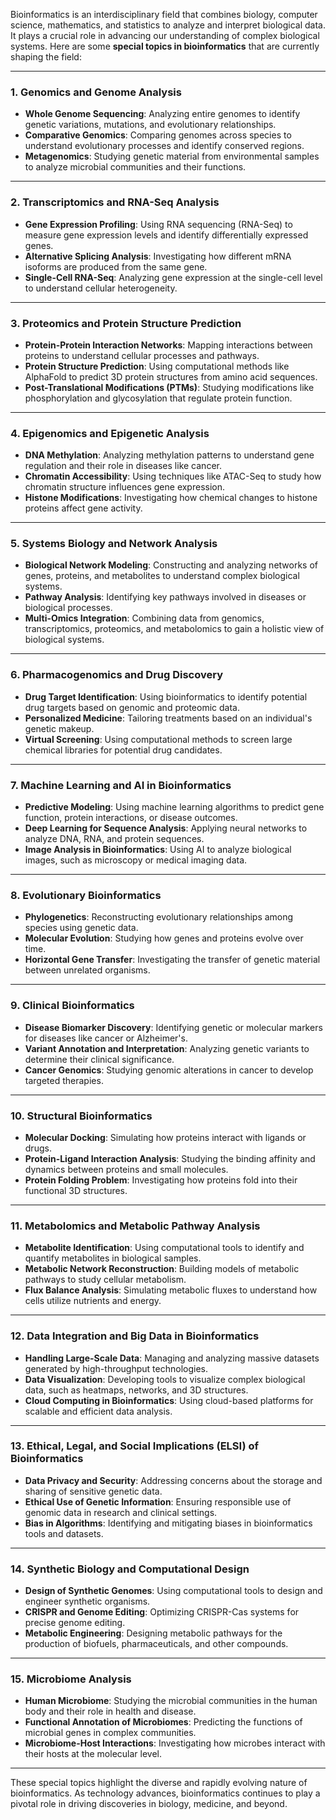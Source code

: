 Bioinformatics is an interdisciplinary field that combines biology, computer science, mathematics, and statistics to analyze and interpret biological data. It plays a crucial role in advancing our understanding of complex biological systems. Here are some **special topics in bioinformatics** that are currently shaping the field:

---

### 1. **Genomics and Genome Analysis**
   - **Whole Genome Sequencing**: Analyzing entire genomes to identify genetic variations, mutations, and evolutionary relationships.
   - **Comparative Genomics**: Comparing genomes across species to understand evolutionary processes and identify conserved regions.
   - **Metagenomics**: Studying genetic material from environmental samples to analyze microbial communities and their functions.

---
### 2. **Transcriptomics and RNA-Seq Analysis**
   - **Gene Expression Profiling**: Using RNA sequencing (RNA-Seq) to measure gene expression levels and identify differentially expressed genes.
   - **Alternative Splicing Analysis**: Investigating how different mRNA isoforms are produced from the same gene.
   - **Single-Cell RNA-Seq**: Analyzing gene expression at the single-cell level to understand cellular heterogeneity.

---

### 3. **Proteomics and Protein Structure Prediction**
   - **Protein-Protein Interaction Networks**: Mapping interactions between proteins to understand cellular processes and pathways.
   - **Protein Structure Prediction**: Using computational methods like AlphaFold to predict 3D protein structures from amino acid sequences.
   - **Post-Translational Modifications (PTMs)**: Studying modifications like phosphorylation and glycosylation that regulate protein function.

---

### 4. **Epigenomics and Epigenetic Analysis**
   - **DNA Methylation**: Analyzing methylation patterns to understand gene regulation and their role in diseases like cancer.
   - **Chromatin Accessibility**: Using techniques like ATAC-Seq to study how chromatin structure influences gene expression.
   - **Histone Modifications**: Investigating how chemical changes to histone proteins affect gene activity.

---

### 5. **Systems Biology and Network Analysis**
   - **Biological Network Modeling**: Constructing and analyzing networks of genes, proteins, and metabolites to understand complex biological systems.
   - **Pathway Analysis**: Identifying key pathways involved in diseases or biological processes.
   - **Multi-Omics Integration**: Combining data from genomics, transcriptomics, proteomics, and metabolomics to gain a holistic view of biological systems.

---

### 6. **Pharmacogenomics and Drug Discovery**
   - **Drug Target Identification**: Using bioinformatics to identify potential drug targets based on genomic and proteomic data.
   - **Personalized Medicine**: Tailoring treatments based on an individual's genetic makeup.
   - **Virtual Screening**: Using computational methods to screen large chemical libraries for potential drug candidates.

---

### 7. **Machine Learning and AI in Bioinformatics**
   - **Predictive Modeling**: Using machine learning algorithms to predict gene function, protein interactions, or disease outcomes.
   - **Deep Learning for Sequence Analysis**: Applying neural networks to analyze DNA, RNA, and protein sequences.
   - **Image Analysis in Bioinformatics**: Using AI to analyze biological images, such as microscopy or medical imaging data.

---

### 8. **Evolutionary Bioinformatics**
   - **Phylogenetics**: Reconstructing evolutionary relationships among species using genetic data.
   - **Molecular Evolution**: Studying how genes and proteins evolve over time.
   - **Horizontal Gene Transfer**: Investigating the transfer of genetic material between unrelated organisms.

---

### 9. **Clinical Bioinformatics**
   - **Disease Biomarker Discovery**: Identifying genetic or molecular markers for diseases like cancer or Alzheimer's.
   - **Variant Annotation and Interpretation**: Analyzing genetic variants to determine their clinical significance.
   - **Cancer Genomics**: Studying genomic alterations in cancer to develop targeted therapies.

---

### 10. **Structural Bioinformatics**
   - **Molecular Docking**: Simulating how proteins interact with ligands or drugs.
   - **Protein-Ligand Interaction Analysis**: Studying the binding affinity and dynamics between proteins and small molecules.
   - **Protein Folding Problem**: Investigating how proteins fold into their functional 3D structures.

---

### 11. **Metabolomics and Metabolic Pathway Analysis**
   - **Metabolite Identification**: Using computational tools to identify and quantify metabolites in biological samples.
   - **Metabolic Network Reconstruction**: Building models of metabolic pathways to study cellular metabolism.
   - **Flux Balance Analysis**: Simulating metabolic fluxes to understand how cells utilize nutrients and energy.

---

### 12. **Data Integration and Big Data in Bioinformatics**
   - **Handling Large-Scale Data**: Managing and analyzing massive datasets generated by high-throughput technologies.
   - **Data Visualization**: Developing tools to visualize complex biological data, such as heatmaps, networks, and 3D structures.
   - **Cloud Computing in Bioinformatics**: Using cloud-based platforms for scalable and efficient data analysis.

---

### 13. **Ethical, Legal, and Social Implications (ELSI) of Bioinformatics**
   - **Data Privacy and Security**: Addressing concerns about the storage and sharing of sensitive genetic data.
   - **Ethical Use of Genetic Information**: Ensuring responsible use of genomic data in research and clinical settings.
   - **Bias in Algorithms**: Identifying and mitigating biases in bioinformatics tools and datasets.

---

### 14. **Synthetic Biology and Computational Design**
   - **Design of Synthetic Genomes**: Using computational tools to design and engineer synthetic organisms.
   - **CRISPR and Genome Editing**: Optimizing CRISPR-Cas systems for precise genome editing.
   - **Metabolic Engineering**: Designing metabolic pathways for the production of biofuels, pharmaceuticals, and other compounds.

---

### 15. **Microbiome Analysis**
   - **Human Microbiome**: Studying the microbial communities in the human body and their role in health and disease.
   - **Functional Annotation of Microbiomes**: Predicting the functions of microbial genes in complex communities.
   - **Microbiome-Host Interactions**: Investigating how microbes interact with their hosts at the molecular level.

---

These special topics highlight the diverse and rapidly evolving nature of bioinformatics. As technology advances, bioinformatics continues to play a pivotal role in driving discoveries in biology, medicine, and beyond.

